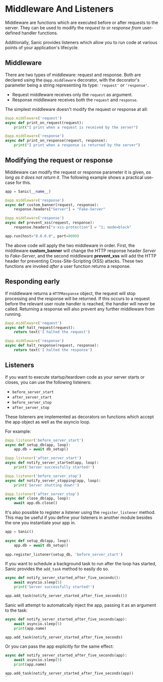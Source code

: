 # Middleware And Listeners

Middleware are functions which are executed before or after requests to the
server. They can be used to modify the *request to* or *response from*
user-defined handler functions.

Additionally, Sanic provides listeners which allow you to run code at various points of your application's lifecycle.

## Middleware

There are two types of middleware: request and response. Both are declared
using the `@app.middleware` decorator, with the decorator's parameter being a
string representing its type: `'request'` or `'response'`.

* Request middleware receives only the `request` as argument.
* Response middleware receives both the `request` and `response`.

The simplest middleware doesn't modify the request or response at all:

```python
@app.middleware('request')
async def print_on_request(request):
	print("I print when a request is received by the server")

@app.middleware('response')
async def print_on_response(request, response):
	print("I print when a response is returned by the server")
```

## Modifying the request or response

Middleware can modify the request or response parameter it is given, *as long
as it does not return it*. The following example shows a practical use-case for
this.

```python
app = Sanic(__name__)

@app.middleware('response')
async def custom_banner(request, response):
	response.headers["Server"] = "Fake-Server"

@app.middleware('response')
async def prevent_xss(request, response):
	response.headers["x-xss-protection"] = "1; mode=block"

app.run(host="0.0.0.0", port=8000)
```

The above code will apply the two middleware in order. First, the middleware
**custom_banner** will change the HTTP response header *Server* to
*Fake-Server*, and the second middleware **prevent_xss** will add the HTTP
header for preventing Cross-Site-Scripting (XSS) attacks. These two functions
are invoked *after* a user function returns a response.

## Responding early

If middleware returns a `HTTPResponse` object, the request will stop processing
and the response will be returned. If this occurs to a request before the
relevant user route handler is reached, the handler will never be called.
Returning a response will also prevent any further middleware from running.

```python
@app.middleware('request')
async def halt_request(request):
	return text('I halted the request')

@app.middleware('response')
async def halt_response(request, response):
	return text('I halted the response')
```

## Listeners

If you want to execute startup/teardown code as your server starts or closes, you can use the following listeners:

- `before_server_start`
- `after_server_start`
- `before_server_stop`
- `after_server_stop`

These listeners are implemented as decorators on functions which accept the app object as well as the asyncio loop. 

For example:

```python
@app.listener('before_server_start')
async def setup_db(app, loop):
    app.db = await db_setup()

@app.listener('after_server_start')
async def notify_server_started(app, loop):
    print('Server successfully started!')

@app.listener('before_server_stop')
async def notify_server_stopping(app, loop):
    print('Server shutting down!')

@app.listener('after_server_stop')
async def close_db(app, loop):
    await app.db.close()
```

It's also possible to register a listener using the `register_listener` method. 
This may be useful if you define your listeners in another module besides
the one you instantiate your app in.

```python
app = Sanic()
    
async def setup_db(app, loop):
    app.db = await db_setup()
    
app.register_listener(setup_db, 'before_server_start')

```

If you want to schedule a background task to run after the loop has started,
Sanic provides the `add_task` method to easily do so.

```python
async def notify_server_started_after_five_seconds():
    await asyncio.sleep(5)
    print('Server successfully started!')

app.add_task(notify_server_started_after_five_seconds())
```

Sanic will attempt to automatically inject the app, passing it as an argument to the task:

```python
async def notify_server_started_after_five_seconds(app):
    await asyncio.sleep(5)
    print(app.name)

app.add_task(notify_server_started_after_five_seconds)
```

Or you can pass the app explicitly for the same effect:

```python
async def notify_server_started_after_five_seconds(app):
    await asyncio.sleep(5)
    print(app.name)

app.add_task(notify_server_started_after_five_seconds(app))
`
